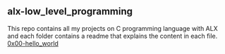 ## alx-low_level_programming

This repo contains all my projects on C programming language with ALX and each folder contains a readme that explains the content in each file.
[0x00-hello_world](https://github.com/Mardie328/alx-low_level_programming/0x00-hello_world)
